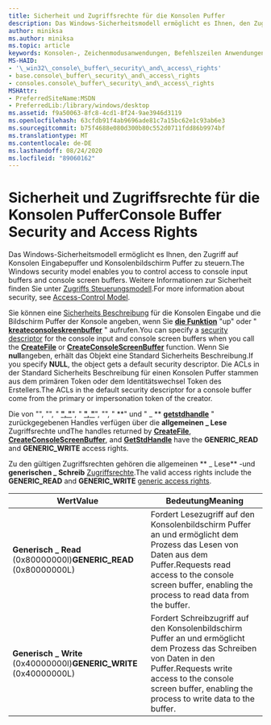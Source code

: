 ```yaml
---
title: Sicherheit und Zugriffsrechte für die Konsolen Puffer
description: Das Windows-Sicherheitsmodell ermöglicht es Ihnen, den Zugriff auf Konsolen Eingabepuffer und Konsolenbildschirm Puffer zu steuern. Weitere Informationen zur Sicherheit finden Sie unter Zugriffs Steuerungsmodell.
author: miniksa
ms.author: miniksa
ms.topic: article
keywords: Konsolen-, Zeichenmodusanwendungen, Befehlszeilen Anwendungen, Terminalanwendungen, Konsolen-API
MS-HAID:
- '\_win32\_console\_buffer\_security\_and\_access\_rights'
- base.console\_buffer\_security\_and\_access\_rights
- consoles.console\_buffer\_security\_and\_access\_rights
MSHAttr:
- PreferredSiteName:MSDN
- PreferredLib:/library/windows/desktop
ms.assetid: f9a50063-8fc8-4cd1-8f24-9ae3946d3119
ms.openlocfilehash: 63cfdb91f4ab9696ade81c7a15bc62e1c93ab6e3
ms.sourcegitcommit: b75f4688e080d300b80c552d0711fdd86b9974bf
ms.translationtype: MT
ms.contentlocale: de-DE
ms.lasthandoff: 08/24/2020
ms.locfileid: "89060162"
---
```

# <a name="console-buffer-security-and-access-rights"></a><span data-ttu-id="19f29-105">Sicherheit und Zugriffsrechte für die Konsolen Puffer</span><span class="sxs-lookup"><span data-stu-id="19f29-105">Console Buffer Security and Access Rights</span></span>


<span data-ttu-id="19f29-106">Das Windows-Sicherheitsmodell ermöglicht es Ihnen, den Zugriff auf Konsolen Eingabepuffer und Konsolenbildschirm Puffer zu steuern.</span><span class="sxs-lookup"><span data-stu-id="19f29-106">The Windows security model enables you to control access to console input buffers and console screen buffers.</span></span> <span data-ttu-id="19f29-107">Weitere Informationen zur Sicherheit finden Sie unter [Zugriffs Steuerungsmodell](https://msdn.microsoft.com/library/windows/desktop/aa374876).</span><span class="sxs-lookup"><span data-stu-id="19f29-107">For more information about security, see [Access-Control Model](https://msdn.microsoft.com/library/windows/desktop/aa374876).</span></span>

<span data-ttu-id="19f29-108">Sie können eine [Sicherheits Beschreibung](https://msdn.microsoft.com/library/windows/desktop/aa379563) für die Konsolen Eingabe und die Bildschirm Puffer der Konsole angeben, wenn Sie [**die Funktion**](https://msdn.microsoft.com/library/windows/desktop/aa363858) "up" oder " [**kreateconsoleskreenbuffer**](createconsolescreenbuffer.md) " aufrufen.</span><span class="sxs-lookup"><span data-stu-id="19f29-108">You can specify a [security descriptor](https://msdn.microsoft.com/library/windows/desktop/aa379563) for the console input and console screen buffers when you call the [**CreateFile**](https://msdn.microsoft.com/library/windows/desktop/aa363858) or [**CreateConsoleScreenBuffer**](createconsolescreenbuffer.md) function.</span></span> <span data-ttu-id="19f29-109">Wenn Sie **null**angeben, erhält das Objekt eine Standard Sicherheits Beschreibung.</span><span class="sxs-lookup"><span data-stu-id="19f29-109">If you specify **NULL**, the object gets a default security descriptor.</span></span> <span data-ttu-id="19f29-110">Die ACLs in der Standard Sicherheits Beschreibung für einen Konsolen Puffer stammen aus dem primären Token oder dem Identitätswechsel Token des Erstellers.</span><span class="sxs-lookup"><span data-stu-id="19f29-110">The ACLs in the default security descriptor for a console buffer come from the primary or impersonation token of the creator.</span></span>

<span data-ttu-id="19f29-111">Die von "", "", " [**", "**](https://msdn.microsoft.com/library/windows/desktop/aa363858)", " [**", "**](createconsolescreenbuffer.md)", "", " \*\*" und " \_ \*\* [**getstdhandle**](getstdhandle.md) " zurückgegebenen Handles verfügen über die **allgemeinen \_ Lese** Zugriffsrechte und</span><span class="sxs-lookup"><span data-stu-id="19f29-111">The handles returned by [**CreateFile**](https://msdn.microsoft.com/library/windows/desktop/aa363858), [**CreateConsoleScreenBuffer**](createconsolescreenbuffer.md), and [**GetStdHandle**](getstdhandle.md) have the **GENERIC\_READ** and **GENERIC\_WRITE** access rights.</span></span>

<span data-ttu-id="19f29-112">Zu den gültigen Zugriffsrechten gehören die allgemeinen \*\* \_ Lese\*\* -und **generischen \_ Schreib** [Zugriffsrechte](https://msdn.microsoft.com/library/windows/desktop/aa446632).</span><span class="sxs-lookup"><span data-stu-id="19f29-112">The valid access rights include the **GENERIC\_READ** and **GENERIC\_WRITE** [generic access rights](https://msdn.microsoft.com/library/windows/desktop/aa446632).</span></span>


| <span data-ttu-id="19f29-113">Wert</span><span class="sxs-lookup"><span data-stu-id="19f29-113">Value</span></span>                            | <span data-ttu-id="19f29-114">Bedeutung</span><span class="sxs-lookup"><span data-stu-id="19f29-114">Meaning</span></span>                                                                                               |
|----------------------------------|-------------------------------------------------------------------------------------------------------|
| <span data-ttu-id="19f29-115">**Generisch \_ Read** (0x80000000l)</span><span class="sxs-lookup"><span data-stu-id="19f29-115">**GENERIC\_READ** (0x80000000L)</span></span>  | <span data-ttu-id="19f29-116">Fordert Lesezugriff auf den Konsolenbildschirm Puffer an und ermöglicht dem Prozess das Lesen von Daten aus dem Puffer.</span><span class="sxs-lookup"><span data-stu-id="19f29-116">Requests read access to the console screen buffer, enabling the process to read data from the buffer.</span></span> |
| <span data-ttu-id="19f29-117">**Generisch \_ Write** (0x40000000l)</span><span class="sxs-lookup"><span data-stu-id="19f29-117">**GENERIC\_WRITE** (0x40000000L)</span></span> | <span data-ttu-id="19f29-118">Fordert Schreibzugriff auf den Konsolenbildschirm Puffer an und ermöglicht dem Prozess das Schreiben von Daten in den Puffer.</span><span class="sxs-lookup"><span data-stu-id="19f29-118">Requests write access to the console screen buffer, enabling the process to write data to the buffer.</span></span> |










